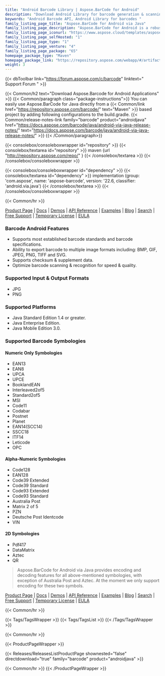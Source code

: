 ```yaml
---
title: "Android Barcode Library | Aspose.BarCode for Android"
description: "Download Android Library for barcode generation & scanning that supports 1D, 2D & postal barcodes. Android Barcode API permits developers to customize the codes by specifying different symbologies, "
keywords: "Android Barcode API, Android Library for barcodes "
family_listing_page_title: "Aspose.BarCode for Android via Java"
family_listing_page_description: "Aspose.BarCode for Android is a robust and reliable barcode generation and recognition component, written in Java, it allows developers to quickly and easily add barcode generation and recognition functionality to their Java applications."
family_listing_page_iconurl: "https://www.aspose.cloud/templates/aspose/App_Themes/V3/images/barcode/272x272/aspose_barcode-for-java-min.png"
family_listing_page_selfHosted: "1"
family_listing_page_type: "1"
family_listing_page_venture: "4"
family_listing_page_package: "65"
homepage_package_type: "Maven"
homepage_package_link: "https://repository.aspose.com/webapp/#/artifacts/browse/tree/General/repo/com/aspose/aspose-barcode"
weight: 3
---
```


{{< dbToolbar link="https://forum.aspose.com/c/barcode" linktext=" Support Forum " >}}

{{< Common/h2 text="Download Aspose.Barcode for Android Applications"  >}}
{{< Common/paragraph class="package-instructions">}}
You can easily use Aspose.BarCode for Java directly from a {{< Common/link href="https://repository.aspose.com/barcode/" text="Maven"  >}} based project by adding following configurations to the build.gradle.
{{< Common/release-notes-link family="barcode" product="androidjava" href="https://docs.aspose.com/barcode/java/android-via-java-release-notes/" text="https://docs.aspose.com/barcode/java/android-via-java-release-notes/"  >}}
{{< /Common/paragraph>}}

{{< consolebox/consoleboxwrapper id="repository" >}}
{{< consolebox/textarea id="repository" >}}
maven {url "http://repository.aspose.com/repo/" }
{{< /consolebox/textarea >}}
{{< /consolebox/consoleboxwrapper >}}

{{< consolebox/consoleboxwrapper id="dependency" >}}
{{< consolebox/textarea id="dependency" >}}
implementation
(group: 'com.aspose', name: 'aspose-barcode', version: '22.6, classifier: 'android.via.java')
{{< /consolebox/textarea >}}
{{< /consolebox/consoleboxwrapper >}}

{{< Common/hr >}}

[Product Page](https://products.aspose.com/barcode/android-java/) | [Docs](https://docs.aspose.com/barcode/androidjava/) | [Demos](https://products.aspose.app/barcode/family) | [API Reference](https://reference.aspose.com/barcode/java) | [Examples](https://github.com/aspose-barcode/Aspose.BarCode-for-Java) | [Blog](https://blog.aspose.com/category/barcode/) | [Search](https://search.aspose.com/) | [Free Support](https://forum.aspose.com/c/barcode) | [Temporary License](https://purchase.aspose.com/temporary-license) | [EULA](https://about.aspose.com/legal/eula/)

### Barcode Android Features

- Supports most established barcode standards and barcode specifications.
- Ability to export barcode to multiple image formats including: BMP, GIF, JPEG, PNG, TIFF and SVG.
- Supports checksum & supplement data.
- Optimize barcode scanning & recognition for speed & quality.

### Supported Input & Output Formats

- JPG
- PNG

### Supported Platforms

- Java Standard Edition 1.4 or greater.
- Java Enterprise Edition.
- Java Mobile Edition 3.0.

### Supported Barcode Symbologies

#### Numeric Only Symbologies

- EAN13
- EAN8
- UPCA
- UPCE
- BooklandEAN
- Interleaved2of5
- Standard2of5
- MSI
- Code11
- Codabar
- Postnet
- Planet
- EAN14(SCC14)
- SSCC18
- ITF14
- Leticode
- OPC

#### Alpha-Numeric Symbologies

- Code128
- EAN128
- Code39 Extended
- Code39 Standard
- Code93 Extended
- Code93 Standard
- Australia Post
- Matrix 2 of 5
- PZN
- Deutsche Post Identcode
- VIN

#### 2D Symbologies

- Pdf417
- DataMatrix
- Aztec
- QR

> Aspose.BarCode for Android via Java provides encoding and decoding features for all above-mentioned symbologies, with exception of Australia Post and Aztec. At the moment we only support encoding for these two symbols.

[Product Page](https://products.aspose.com/barcode/android-java/) | [Docs](https://docs.aspose.com/barcode/androidjava/) | [Demos](https://products.aspose.app/barcode/family) | [API Reference](https://reference.aspose.com/barcode/java) | [Examples](https://github.com/aspose-barcode/Aspose.BarCode-for-Java) | [Blog](https://blog.aspose.com/category/barcode/) | [Search](https://search.aspose.com/) | [Free Support](https://forum.aspose.com/c/barcode) | [Temporary License](https://purchase.aspose.com/temporary-license) | [EULA](https://about.aspose.com/legal/eula/)

{{< Common/hr >}}

{{< Tags/TagsWrapper >}}
{{< Tags/TagsList >}}
{{< /Tags/TagsWrapper >}}

{{< Common/hr >}}

{{< ProductPageWrapper >}}

<!-- ReleasesListProductPage-->

{{< Releases/ReleasesListProductPage shownested="false"  directdownload="true" family="barcode" product="androidjava" >}}

<!-- /ReleasesListProductPage-->

{{< Common/hr >}}
{{< /ProductPageWrapper >}}
